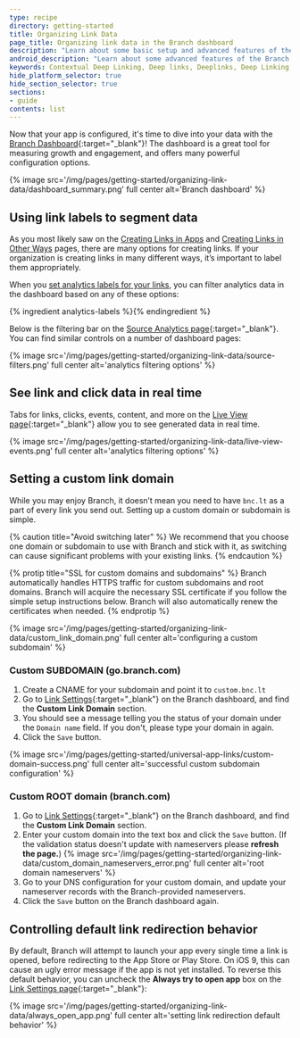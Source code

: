 ```yaml
---
type: recipe
directory: getting-started
title: Organizing Link Data
page_title: Organizing link data in the Branch dashboard
description: "Learn about some basic setup and advanced features of the Branch dashboard"
android_description: "Learn about some advanced features of the Branch dashboard: How to set up a custom link domain and identify your best users."
keywords: Contextual Deep Linking, Deep links, Deeplinks, Deep Linking, Deeplinking, Deferred Deep Linking, Deferred Deeplinking, Google App Indexing, Google App Invites, Apple Universal Links, Apple Spotlight Search, Facebook App Links, AppLinks, Deepviews, Deep views, Dashboard, custom link domain, conversion funnel, funnels, influencers
hide_platform_selector: true
hide_section_selector: true
sections:
- guide
contents: list
---
```


Now that your app is configured, it's time to dive into your data with the [Branch Dashboard](https://dashboard.branch.io){:target="_blank"}! The dashboard is a great tool for measuring growth and engagement, and offers many powerful configuration options.

{% image src='/img/pages/getting-started/organizing-link-data/dashboard_summary.png' full center alt='Branch dashboard' %}

## Using link labels to segment data

As you most likely saw on the [Creating Links in Apps]({{base.url}}/getting-started/creating-links-in-apps) and [Creating Links in Other Ways]({{base.url}}/getting-started/creating-links-other-ways) pages, there are many options for creating links. If your organization is creating links in many different ways, it’s important to label them appropriately.

When you [set analytics labels for your links]({{base.url}}/getting-started/configuring-links/#analytics-labels), you can filter analytics data in the dashboard based on any of these options:

{% ingredient analytics-labels %}{% endingredient %}

Below is the filtering bar on the [Source Analytics page](https://dashboard.branch.io/#/analytics/source){:target="_blank"}. You can find similar controls on a number of dashboard pages:

{% image src='/img/pages/getting-started/organizing-link-data/source-filters.png' full center alt='analytics filtering options' %}

## See link and click data in real time

Tabs for links, clicks, events, content, and more on the [Live View page](https://dashboard.branch.io/#/liveview){:target="_blank"} allow you to see generated data in real time.

{% image src='/img/pages/getting-started/organizing-link-data/live-view-events.png' full center alt='analytics filtering options' %}

## Setting a custom link domain

While you may enjoy Branch, it doesn’t mean you need to have `bnc.lt` as a part of every link you send out. Setting up a custom domain or subdomain is simple. 

{% caution title="Avoid switching later" %}
We recommend that you choose one domain or subdomain to use with Branch and stick with it, as switching can cause significant problems with your existing links.
{% endcaution %}

{% protip title="SSL for custom domains and subdomains" %}
Branch automatically handles HTTPS traffic for custom subdomains and root domains. Branch will acquire the necessary SSL certificate if you follow the simple setup instructions below. Branch will also automatically renew the certificates when needed.
{% endprotip %}

{% image src='/img/pages/getting-started/organizing-link-data/custom_link_domain.png' full center alt='configuring a custom subdomain' %}

### Custom SUBDOMAIN (go.branch.com)

1. Create a CNAME for your subdomain and point it to `custom.bnc.lt`
1. Go to [Link Settings](https://dashboard.branch.io/#/settings/link){:target="_blank"} on the Branch dashboard, and find the **Custom Link Domain** section.
1. You should see a message telling you the status of your domain under the `Domain name` field. If you don't, please type your domain in again.
1. Click the `Save` button.

{% image src='/img/pages/getting-started/universal-app-links/custom-domain-success.png' full center alt='successful custom subdomain configuration' %}

### Custom ROOT domain (branch.com)

1. Go to [Link Settings](https://dashboard.branch.io/#/settings/link){:target="_blank"} on the Branch dashboard, and find the **Custom Link Domain** section.
1. Enter your custom domain into the text box and click the `Save` button. (If the validation status doesn't update with nameservers please **refresh the page.**) {% image src='/img/pages/getting-started/organizing-link-data/custom_domain_nameservers_error.png' full center alt='root domain nameservers' %}
1. Go to your DNS configuration for your custom domain, and update your nameserver records with the Branch-provided nameservers.
1. Click the `Save` button on the Branch dashboard again.

## Controlling default link redirection behavior

By default, Branch will attempt to launch your app every single time a link is opened, before redirecting to the App Store or Play Store. On iOS 9, this can cause an ugly error message if the app is not yet installed. To reverse this default behavior, you can uncheck the **Always try to open app** box on the [Link Settings page](https://dashboard.branch.io/#/settings/link){:target="_blank"}:

{% image src='/img/pages/getting-started/organizing-link-data/always_open_app.png' full center alt='setting link redirection default behavior' %}